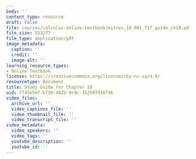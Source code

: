 ```yaml
---
body: ''
content_type: resource
draft: false
file: courses/calculus-online-textbook/mitres_18_001_f17_guide_ch10.pdf
file_size: 553277
file_type: application/pdf
image_metadata:
  caption: ''
  credit: ''
  image-alt: ''
learning_resource_types:
- Online Textbook
license: https://creativecommons.org/licenses/by-nc-sa/4.0/
resourcetype: Document
title: Study Guide for Chapter 10
uid: f745e5ef-bf3b-4b2b-9c9c-35250f9167d6
video_files:
  archive_url: ''
  video_captions_file: ''
  video_thumbnail_file: ''
  video_transcript_file: ''
video_metadata:
  video_speakers: ''
  video_tags: ''
  youtube_description: ''
  youtube_id: ''
---
```

